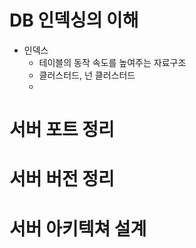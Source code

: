 # DB 인덱싱의 이해
- 인덱스
	- 테이블의 동작 속도를 높여주는 자료구조
	- 클러스터드, 넌 클러스터드
	- 

# 서버 포트 정리

# 서버 버전 정리
# 서버 아키텍쳐 설계
